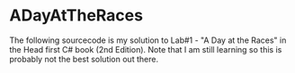 # ADayAtTheRaces

The following sourcecode is my solution to Lab#1 - "A Day at the Races" in the Head first C# book (2nd Edition). Note that I am still learning so this is probably not the best solution out there.

